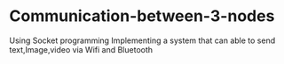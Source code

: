 # Communication-between-3-nodes
Using Socket programming Implementing a system that can able to send text,Image,video via Wifi and Bluetooth
